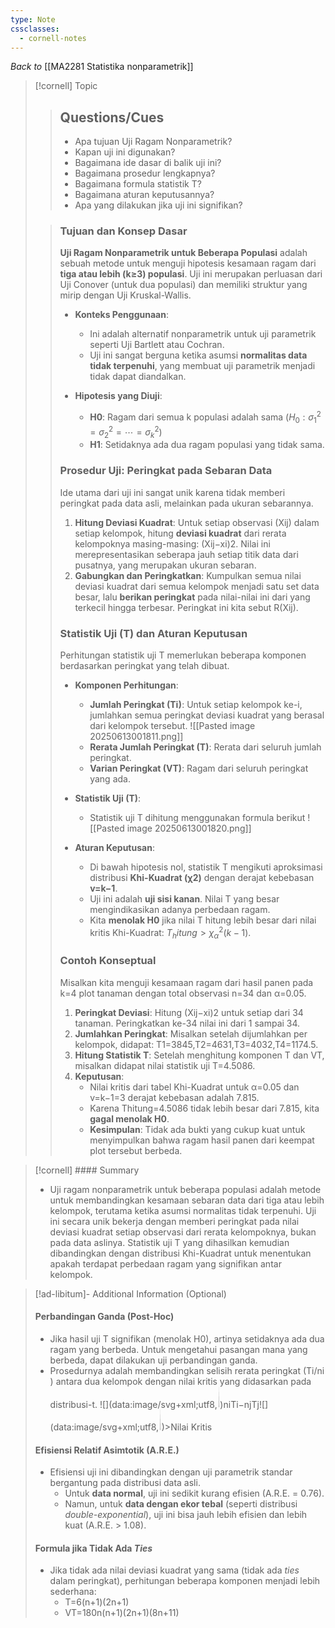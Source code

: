 ```yaml
---
type: Note
cssclasses:
  - cornell-notes
---
```

_Back to_ [[MA2281 Statistika nonparametrik]]
> [!cornell] Topic
> > ## Questions/Cues
> > 
> > - Apa tujuan Uji Ragam Nonparametrik?
> > - Kapan uji ini digunakan?
> > - Bagaimana ide dasar di balik uji ini?
> > - Bagaimana prosedur lengkapnya?
> > - Bagaimana formula statistik T?
> > - Bagaimana aturan keputusannya?
> > - Apa yang dilakukan jika uji ini signifikan?
> 
> > ### Tujuan dan Konsep Dasar
> > 
> > **Uji Ragam Nonparametrik untuk Beberapa Populasi** adalah sebuah metode untuk menguji hipotesis kesamaan ragam dari **tiga atau lebih (k≥3) populasi**. Uji ini merupakan perluasan dari Uji Conover (untuk dua populasi) dan memiliki struktur yang mirip dengan Uji Kruskal-Wallis.
> > 
> > - **Konteks Penggunaan**:
> >     
> >     - Ini adalah alternatif nonparametrik untuk uji parametrik seperti Uji Bartlett atau Cochran.
> >     - Uji ini sangat berguna ketika asumsi **normalitas data tidak terpenuhi**, yang membuat uji parametrik menjadi tidak dapat diandalkan.
> > - **Hipotesis yang Diuji**:
> >     
> >     - **H0​**: Ragam dari semua k populasi adalah sama $(H_0​:σ_1^2​=σ_2^2​=⋯=σ_k^2​)$
> >     - **H1​**: Setidaknya ada dua ragam populasi yang tidak sama.
> > 
> > ### Prosedur Uji: Peringkat pada Sebaran Data
> > 
> > Ide utama dari uji ini sangat unik karena tidak memberi peringkat pada data asli, melainkan pada ukuran sebarannya.
> > 
> > 1. **Hitung Deviasi Kuadrat**: Untuk setiap observasi (Xij​) dalam setiap kelompok, hitung **deviasi kuadrat** dari rerata kelompoknya masing-masing: (Xij​−xi​)2. Nilai ini merepresentasikan seberapa jauh setiap titik data dari pusatnya, yang merupakan ukuran sebaran.
> > 2. **Gabungkan dan Peringkatkan**: Kumpulkan semua nilai deviasi kuadrat dari semua kelompok menjadi satu set data besar, lalu **berikan peringkat** pada nilai-nilai ini dari yang terkecil hingga terbesar. Peringkat ini kita sebut R(Xij​).
> > 
> > ### Statistik Uji (T) dan Aturan Keputusan
> > Perhitungan statistik uji T memerlukan beberapa komponen berdasarkan peringkat yang telah dibuat.
> > 
> > - **Komponen Perhitungan**:
> >     
> >     - **Jumlah Peringkat (Ti​)**: Untuk setiap kelompok ke-i, jumlahkan semua peringkat deviasi kuadrat yang berasal dari kelompok tersebut.
> >     ![[Pasted image 20250613001811.png]]
> >     - **Rerata Jumlah Peringkat (T)**: Rerata dari seluruh jumlah peringkat.
> >     - **Varian Peringkat (VT​)**: Ragam dari seluruh peringkat yang ada.
> > -  **Statistik Uji (T)**:
> >     
> >     - Statistik uji T dihitung menggunakan formula berikut
> >     ![[Pasted image 20250613001820.png]]
> > - **Aturan Keputusan**:
> >     
> >     - Di bawah hipotesis nol, statistik T mengikuti aproksimasi distribusi **Khi-Kuadrat (χ2)** dengan derajat kebebasan **v=k−1**.
> >     - Uji ini adalah **uji sisi kanan**. Nilai T yang besar mengindikasikan adanya perbedaan ragam.
> >     - Kita **menolak H0​** jika nilai T hitung lebih besar dari nilai kritis Khi-Kuadrat: $T_hitung​>χ_α^2​(k−1)$.
> > 
> > ### Contoh Konseptual
> > 
> > Misalkan kita menguji kesamaan ragam dari hasil panen pada k=4 plot tanaman dengan total observasi n=34 dan α=0.05.
> > 
> > 1. **Peringkat Deviasi**: Hitung (Xij​−xi​)2 untuk setiap dari 34 tanaman. Peringkatkan ke-34 nilai ini dari 1 sampai 34.
> > 2. **Jumlahkan Peringkat**: Misalkan setelah dijumlahkan per kelompok, didapat: T1​=3845,T2​=4631,T3​=4032,T4​=1174.5.
> > 3. **Hitung Statistik T**: Setelah menghitung komponen T dan VT​, misalkan didapat nilai statistik uji T=4.5086.
> > 4. **Keputusan**:
> >     - Nilai kritis dari tabel Khi-Kuadrat untuk α=0.05 dan v=k−1=3 derajat kebebasan adalah 7.815.
> >     - Karena Thitung​=4.5086 tidak lebih besar dari 7.815, kita **gagal menolak H0​**.
> >     - **Kesimpulan**: Tidak ada bukti yang cukup kuat untuk menyimpulkan bahwa ragam hasil panen dari keempat plot tersebut berbeda.

> [!cornell] #### Summary
> 
> - Uji ragam nonparametrik untuk beberapa populasi adalah metode untuk membandingkan kesamaan sebaran data dari tiga atau lebih kelompok, terutama ketika asumsi normalitas tidak terpenuhi. Uji ini secara unik bekerja dengan memberi peringkat pada nilai deviasi kuadrat setiap observasi dari rerata kelompoknya, bukan pada data aslinya. Statistik uji T yang dihasilkan kemudian dibandingkan dengan distribusi Khi-Kuadrat untuk menentukan apakah terdapat perbedaan ragam yang signifikan antar kelompok.

> [!ad-libitum]- Additional Information (Optional)
> 
> #### Perbandingan Ganda (Post-Hoc)
> 
> - Jika hasil uji T signifikan (menolak H0​), artinya setidaknya ada dua ragam yang berbeda. Untuk mengetahui pasangan mana yang berbeda, dapat dilakukan uji perbandingan ganda.
> - Prosedurnya adalah membandingkan selisih rerata peringkat (Ti​/ni​) antara dua kelompok dengan nilai kritis yang didasarkan pada distribusi-t. ![](data:image/svg+xml;utf8,<svg xmlns="http://www.w3.org/2000/svg" width="0.333em" height="2.400em" viewBox="0 0 333 2400"><path d="M145 15 v585 v1200 v585 c2.667,10,9.667,15,21,15%0Ac10,0,16.667,-5,20,-15 v-585 v-1200 v-585 c-2.667,-10,-9.667,-15,-21,-15%0Ac-10,0,-16.667,5,-20,15z M188 15 H145 v585 v1200 v585 h43z"></path></svg>)​ni​Ti​​−nj​Tj​​![](data:image/svg+xml;utf8,<svg xmlns="http://www.w3.org/2000/svg" width="0.333em" height="2.400em" viewBox="0 0 333 2400"><path d="M145 15 v585 v1200 v585 c2.667,10,9.667,15,21,15%0Ac10,0,16.667,-5,20,-15 v-585 v-1200 v-585 c-2.667,-10,-9.667,-15,-21,-15%0Ac-10,0,-16.667,5,-20,15z M188 15 H145 v585 v1200 v585 h43z"></path></svg>)​>Nilai Kritis
> 
> #### Efisiensi Relatif Asimtotik (A.R.E.)
> 
> - Efisiensi uji ini dibandingkan dengan uji parametrik standar bergantung pada distribusi data asli.
>     - Untuk **data normal**, uji ini sedikit kurang efisien (A.R.E. = 0.76).
>     - Namun, untuk **data dengan ekor tebal** (seperti distribusi _double-exponential_), uji ini bisa jauh lebih efisien dan lebih kuat (A.R.E. > 1.08).
> 
> #### Formula jika Tidak Ada _Ties_
> 
> - Jika tidak ada nilai deviasi kuadrat yang sama (tidak ada _ties_ dalam peringkat), perhitungan beberapa komponen menjadi lebih sederhana:
>     - T=6(n+1)(2n+1)​
>     - VT​=180n(n+1)(2n+1)(8n+11)​
